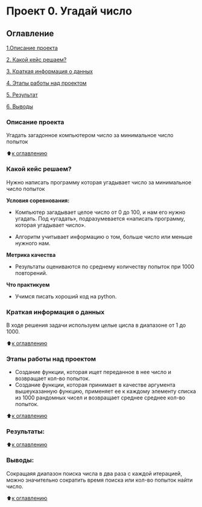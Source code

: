 # Проект 0. Угадай число

## Оглавление
[1.Описание проекта](https://github.com/EvgenyRomanov/home_task_mod8_9.1/blob/main/README.md#описание-проекта)

[2. Какой кейс решаем?](https://github.com/EvgenyRomanov/home_task_mod8_9.1/blob/main/README.md#какой-кейс-решаем)

[3. Краткая информация о данных](https://github.com/EvgenyRomanov/home_task_mod8_9.1/blob/main/README.md#краткая-информация-о-данных)

[4. Этапы работы над проектом](https://github.com/EvgenyRomanov/home_task_mod8_9.1/blob/main/README.md#этапы-работы-над-проектом)

[5. Результат](https://github.com/EvgenyRomanov/home_task_mod8_9.1/blob/main/README.md#результаты)

[6. Выводы](https://github.com/EvgenyRomanov/home_task_mod8_9.1/blob/main/README.md#выводы)

### Описание проекта
Угадать загадонное компьютером число за минимальное число попыток

:arrow_up:[к оглавлению](https://github.com/EvgenyRomanov/home_task_mod8_9.1/blob/main/README.md#оглавление)


### Какой кейс решаем?
Нужно написать программу которая угадывает число за минимальное число попыток

**Условия соревнования:**

- Компьютер загадывает целое число от 0 до 100, и нам его нужно угадать. Под «угадать», подразумевается «написать программу, которая угадывает число».

- Алгоритм учитывает информацию о том, больше число или меньше нужного нам.

**Метрика качества**

- Результаты оцениваются по среднему количеству попыток при 1000 повторений.

**Что практикуем**

- Учимся писать хороший код на python.

### Краткая информация о данных
В ходе решения задачи используем целые цисла в диапазоне от 1 до 1000.

:arrow_up:[к оглавлению](https://github.com/EvgenyRomanov/home_task_mod8_9.1/blob/main/README.md#оглавление)

### Этапы работы над проектом
- Создание функции, которая ищет переданное в нее число и возвращает кол-во попыток.
- Создание функции, которая принимает в качестве аргумента вышеуказанную функцию, применяет ее к каждому элементу списка из 1000 рандомных чисел и возвращает среднее среднее кол-во попыток.

:arrow_up:[к оглавлению](https://github.com/EvgenyRomanov/home_task_mod8_9.1/blob/main/README.md#оглавление)

### Результаты:


:arrow_up:[к оглавлению](https://github.com/EvgenyRomanov/home_task_mod8_9.1/blob/main/README.md#оглавление)

### Выводы:
Сокращаяя диапазон поиска числа в два раза с каждой итерацией, можно значительно сократить время поиска или кол-во попыток найти число.

:arrow_up:[к оглавлению](https://github.com/EvgenyRomanov/home_task_mod8_9.1/blob/main/README.md#оглавление)